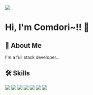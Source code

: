 <img src="https://capsule-render.vercel.app/api?type=Waving&color=auto&height=300&section=header&text=Comdori%20GitHub~!!&fontSize=50" />

# Hi, I'm Comdori~!! 👋

## 🚀 About Me
I'm a full stack developer...

## 🛠 Skills
<div align="left">
	<img src="https://img.shields.io/badge/Java-007396?style=flat&logo=Java&logoColor=white" />
	<img src="https://img.shields.io/badge/HTML5-E34F26?style=flat&logo=HTML5&logoColor=white" />
	<img src="https://img.shields.io/badge/apache-D22128?style=flat&logo=apache&logoColor=white" />
	<img src="https://img.shields.io/badge/apachetomcat-F8DC75?style=flat&logo=apachetomcat&logoColor=white" />
	<img src="https://img.shields.io/badge/apachejmeter-0E85CD?style=flat&logo=apachejmeter&logoColor=white" />
	<img src="https://img.shields.io/badge/apachekafka-231F20?style=flat&logo=apachekafka&logoColor=white" />
	<img src="https://img.shields.io/badge/mysql-4479A1?style=flat&logo=mysql&logoColor=white" />
</div>

